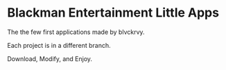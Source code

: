 # Blackman Entertainment Little Apps

The the few first applications made by blvckrvy.

Each project is in a different branch.

Download, Modify, and Enjoy.
